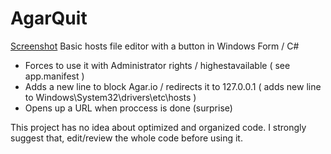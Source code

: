 # AgarQuit
[Screenshot](https://github.com/MAkcanca/AgarQuit/raw/master/screenshot.png?raw=true)
Basic hosts file editor with a button in Windows Form / C#

- Forces to use it with Administrator rights / highestavailable ( see app.manifest )
- Adds a new line to block Agar.io / redirects it to 127.0.0.1 ( adds new line to Windows\System32\drivers\etc\hosts )
- Opens up a URL when proccess is done (surprise)

This project has no idea about optimized and organized code. 
I strongly suggest that, edit/review the whole code before using it.
